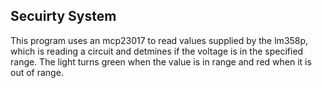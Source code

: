 Secuirty System
---------------

This program uses an mcp23017 to read values supplied by the lm358p, which is reading a circuit and detmines if the voltage is in the specified range.  The light turns green when the value is in range and red when it is out of range.   
